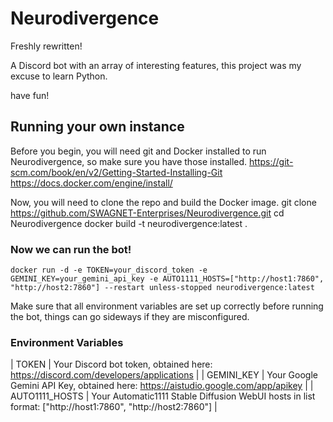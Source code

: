 # Neurodivergence
Freshly rewritten!

A Discord bot with an array of interesting features, this project was my excuse to learn Python.

have fun!

## Running your own instance
Before you begin, you will need git and Docker installed to run Neurodivergence, so make sure you have those installed.
https://git-scm.com/book/en/v2/Getting-Started-Installing-Git
https://docs.docker.com/engine/install/

Now, you will need to clone the repo and build the Docker image.
    git clone https://github.com/SWAGNET-Enterprises/Neurodivergence.git
    cd Neurodivergence
    docker build -t neurodivergence:latest .
	
### Now we can run the bot!
    docker run -d -e TOKEN=your_discord_token -e GEMINI_KEY=your_gemini_api_key -e AUTO1111_HOSTS=["http://host1:7860", "http://host2:7860"] --restart unless-stopped neurodivergence:latest
	
Make sure that all environment variables are set up correctly before running the bot, things can go sideways if they are misconfigured.

### Environment Variables
| TOKEN          | Your Discord bot token, obtained here: https://discord.com/developers/applications                         |
| GEMINI_KEY     | Your Google Gemini API Key, obtained here: https://aistudio.google.com/app/apikey                          |
| AUTO1111_HOSTS | Your Automatic1111 Stable Diffusion WebUI hosts in list format: ["http://host1:7860", "http://host2:7860"] |
